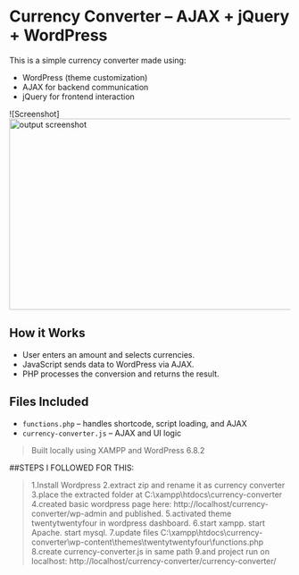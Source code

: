 # Currency Converter – AJAX + jQuery + WordPress

This is a simple currency converter made using:
- WordPress (theme customization)
- AJAX for backend communication
- jQuery for frontend interaction

![Screenshot]
<img width="664" height="342" alt="output screenshot" src="https://github.com/user-attachments/assets/963aa4db-981d-419e-b127-6f253079f87d" />


## How it Works

- User enters an amount and selects currencies.
- JavaScript sends data to WordPress via AJAX.
- PHP processes the conversion and returns the result.

## Files Included

- `functions.php` – handles shortcode, script loading, and AJAX
- `currency-converter.js` – AJAX and UI logic

> Built locally using XAMPP and WordPress 6.8.2

##STEPS I FOLLOWED FOR THIS:
> 1.Install Wordpress
> 2.extract zip and rename it as currency converter
> 3.place the extracted folder at C:\xampp\htdocs\currency-converter
> 4.created basic wordpress page here: http://localhost/currency-converter/wp-admin and published.
> 5.activated theme twentytwentyfour in wordpress dashboard.
> 6.start xampp. start Apache. start mysql.
> 7.update files C:\xampp\htdocs\currency-converter\wp-content\themes\twentytwentyfour\functions.php
> 8.create currency-converter.js in same path
> 9.and project run on localhost: http://localhost/currency-converter/currency-converter/




